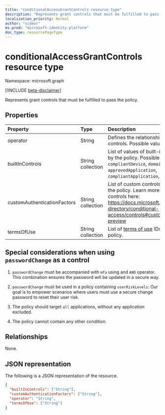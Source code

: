 ```yaml
---
title: "conditionalAccessGrantControls resource type"
description: "Represents grant controls that must be fulfilled to pass the policy."
localization_priority: Normal
author: "videor"
ms.prod: "microsoft-identity-platform"
doc_type: resourcePageType
---
```


# conditionalAccessGrantControls resource type

Namespace: microsoft.graph

[!INCLUDE [beta-disclaimer](../../includes/beta-disclaimer.md)]

Represents grant controls that must be fulfilled to pass the policy.

## Properties

| Property | Type | Description |
|:-------- |:---- |:----------- |
| operator | String | Defines the relationship of the grant controls. Possible values: `AND`, `OR`. |
| builtInControls | String collection | List of values of built-in controls required by the policy. Possible values: `block`, `mfa`, `compliantDevice`, `domainJoinedDevice`, `approvedApplication`, `compliantApplication`, `passwordChange`. |
| customAuthenticationFactors | String collection | List of custom controls IDs required by the policy. Learn more about custom controls here: https://docs.microsoft.com/azure/active-directory/conditional-access/controls#custom-controls-preview |
| termsOfUse | String collection | List of [terms of use](agreement.md) IDs required by the policy. |

## Special considerations when using `passwordChange` as a control

1. `passwordChange` must be accompanied with `mfa` using and `AND` operator. This combination ensures the password will be updated in a secure way.

2. `passwordChange` must be used in a policy containing `userRiskLevels`: Our goal is to empower scenarios where users must use a secure change password to reset their user risk.

3. The policy should target `all` applications, without any application excluded.

4. The policy cannot contain any other condition.

## Relationships

None.

## JSON representation

The following is a JSON representation of the resource.

<!-- {
  "blockType": "resource",
  "optionalProperties": [
    "operator",
    "builtInControls",
    "customAuthenticationFactors",
    "termsOfUse"
  ],
  "@odata.type": "microsoft.graph.conditionalAccessGrantControls",
  "baseType": null
}-->

```json
{
  "builtInControls": ["String"],
  "customAuthenticationFactors": ["String"],
  "operator": "String",
  "termsOfUse": ["String"]
}
```

<!-- uuid: 16cd6b66-4b1a-43a1-adaf-3a886856ed98
2019-02-04 14:57:30 UTC -->
<!-- {
  "type": "#page.annotation",
  "description": "conditionalAccessGrantControls resource",
  "keywords": "",
  "section": "documentation",
  "tocPath": ""
}-->